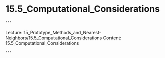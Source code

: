 # 15.5_Computational_Considerations

"""

Lecture: 15_Prototype_Methods_and_Nearest-Neighbors/15.5_Computational_Considerations
Content: 15.5_Computational_Considerations

"""

